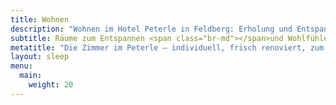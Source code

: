```yaml
---
title: Wohnen
description: "Wohnen im Hotel Peterle in Feldberg: Erholung und Entspannung in schönen Zimmern mit besonderen Ausstattungsmerkmalen."
subtitle: Räume zum Entspannen <span class="br-md"></span>und Wohlfühlen.
metatitle: "Die Zimmer im Peterle – individuell, frisch renoviert, zum Wohlfühlen."
layout: sleep
menu:
  main:
    weight: 20
---
```

